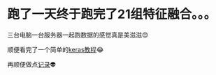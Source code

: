# 跑了一天终于跑完了21组特征融合。。。
三台电脑一台服务器一起跑数据的感觉真是美滋滋:blush:

顺便看完了一个简单的[keras教程](https://morvanzhou.github.io/tutorials/machine-learning/keras/):joy:

再顺便做点[记录](https://github.com/Eurus-Holmes/keras_learning):alien:
